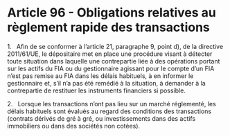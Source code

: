 # Article 96 - Obligations relatives au règlement rapide des transactions


1.   Afin de se conformer à l’article 21, paragraphe 9, point d), de la directive 2011/61/UE, le dépositaire met en place une procédure visant à détecter toute situation dans laquelle une contrepartie liée à des opérations portant sur les actifs du FIA ou du gestionnaire agissant pour le compte d’un FIA n’est pas remise au FIA dans les délais habituels, à en informer le gestionnaire et, s’il n’a pas été remédié à la situation, à demander à la contrepartie de restituer les instruments financiers si possible.

2.   Lorsque les transactions n’ont pas lieu sur un marché réglementé, les délais habituels sont évalués au regard des conditions des transactions (contrats dérivés de gré à gré, ou investissements dans des actifs immobiliers ou dans des sociétés non cotées).
